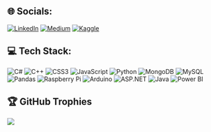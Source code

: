 ## 🌐 Socials:
[![LinkedIn](https://img.shields.io/badge/LinkedIn-ff69b4?style=for-the-badge&logo=linkedin&logoColor=white)](https://linkedin.com/in/beyzaerdogn/)
[![Medium](https://img.shields.io/badge/Medium-ff69b4?style=for-the-badge&logo=medium&logoColor=white)](https://medium.com/@kirtan916)
[![Kaggle](https://img.shields.io/badge/Kaggle-20BEFF?style=for-the-badge&logo=kaggle&logoColor=white)](https://www.kaggle.com/beyzaerdogan)

## 💻 Tech Stack:
![C#](https://img.shields.io/badge/C%23-FF69B4?style=for-the-badge&logo=c-sharp&logoColor=white)
![C++](https://img.shields.io/badge/C++-FF1493?style=for-the-badge&logo=c%2B%2B&logoColor=white)
![CSS3](https://img.shields.io/badge/CSS3-FFC0CB?style=for-the-badge&logo=css3&logoColor=white)
![JavaScript](https://img.shields.io/badge/JavaScript-FFB6C1?style=for-the-badge&logo=javascript&logoColor=black)
![Python](https://img.shields.io/badge/Python-FF69B4?style=for-the-badge&logo=python&logoColor=white)
![MongoDB](https://img.shields.io/badge/MongoDB-FF1493?style=for-the-badge&logo=mongodb&logoColor=white)
![MySQL](https://img.shields.io/badge/MySQL-FF69B4?style=for-the-badge&logo=mysql&logoColor=white)
![Pandas](https://img.shields.io/badge/Pandas-FFB6C1?style=for-the-badge&logo=pandas&logoColor=white)
![Raspberry Pi](https://img.shields.io/badge/Raspberry%20Pi-FF69B4?style=for-the-badge&logo=raspberry-pi&logoColor=white)
![Arduino](https://img.shields.io/badge/Arduino-FF1493?style=for-the-badge&logo=arduino&logoColor=white)
![ASP.NET](https://img.shields.io/badge/ASP.NET-FF69B4?style=for-the-badge&logo=dotnet&logoColor=white)
![Java](https://img.shields.io/badge/Java-FF4500?style=for-the-badge&logo=java&logoColor=white)
![Power BI](https://img.shields.io/badge/Power%20BI-FFC300?style=for-the-badge&logo=powerbi&logoColor=white)

## 🏆 GitHub Trophies
![](https://github-profile-trophy.vercel.app/?username=beyzaerdogn&theme=dracula&no-frame=false&no-bg=true&margin-w=4)
